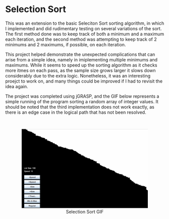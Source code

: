 # Selection Sort

This was an extension to the basic Seleciton Sort sorting algorithm, in which I implemented and did rudimentary testing on several variations of the sort. The first
method done was to keep track of both a minimum and a maximum each iteration, and the second method was attempting to keep track of 2 minimums and 2 maximums, if possible,
on each iteration.

This project helped demonstrate the unexpected complications that can arise from a simple idea, namely in imiplementing multiple minimums and maximums. While it seems to
speed up the sorting algorithm as it checks more itmes on each pass, as the sample size grows larger it slows down considerably due to the extra logic. Nonetheless, it was
an interesting proejct to work on, and many things could be improved if I had to revisit the idea again.

The project was completed using jGRASP, and the GIF below represents a simple running of the program sorting a random array of integer values. It should be noted that the third
implementation does not work exactly, as there is an edge case in the logical path that has not been resolved.

<br>

<p align="center">
  <img src="selectionSort.gif" width="400">
      <br>
      Selection Sort GIF
</p>
